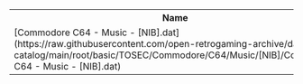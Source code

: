 <table>
<tr><th>Name</th><th>Size</th></tr>
<tr><td>
[Commodore C64 - Music - [NIB].dat](https://raw.githubusercontent.com/open-retrogaming-archive/dat-catalog/main/root/basic/TOSEC/Commodore/C64/Music/[NIB]/Commodore C64 - Music - [NIB].dat)
</td><td>3014</td></tr>
</table>
